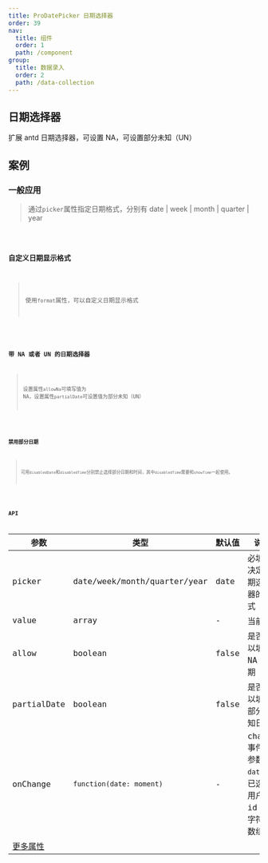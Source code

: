 ```yaml
---
title: ProDatePicker 日期选择器
order: 39
nav:
  title: 组件
  order: 1
  path: /component
group:
  title: 数据录入
  order: 2
  path: /data-collection
---
```


## 日期选择器

扩展 antd 日期选择器，可设置 NA，可设置部分未知（UN）

## 案例

### 一般应用

> 通过`picker`属性指定日期格式，分别有 date | week | month | quarter | year

<code src="./demos/demo1.tsx" />

### 自定义日期显示格式

> 使用`format`属性，可以自定义日期显示格式

<code src="./demos/demo2.tsx" />

### 带 NA 或者 UN 的日期选择器

> 设置属性`allowNa`可填写值为 NA，设置属性`partialDate`可设置值为部分未知（UN）

<code src="./demos/demo3.tsx" />

### 禁用部分日期

> 可用`disabledDate`和`disabledTime`分别禁止选择部分日期和时间，其中`disabledTime`需要和`showTime`一起使用。

<code src="./demos/demo4.tsx" />

## API

| 参数 | 类型 | 默认值 | 说明 |
| --- | --- | --- | --- |
| picker | date/week/month/quarter/year | date | 必填，决定日期选择器的模式 |
| value | array | - | 当前值 |
| allow | boolean | false | 是否可以填写 NA 日期 |
| partialDate | boolean | false | 是否可以填写部分未知日期 |
| onChange | `function(date: moment)` | - | change 事件，参数`date`为已选中用户 id 的字符串数组 |
| [更多属性](https://ant.design/components/date-picker-cn/#API) |  |  |
